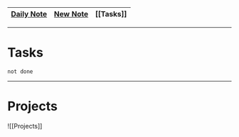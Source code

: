 | [Daily Note](obsidian://advanced-uri?vault=Jackies-Obsidian-Template&daily=true) | [New Note](obsidian://advanced-uri?vault=Jackies-Obsidian-Template&commandid=file-explorer%253Anew-file) | [[Tasks]] | 
| -------------------------------------------------------------------------------- | -------------------------------------------------------------------------------------------------------- | --------- |

---

# Tasks
```tasks
not done
```

---

# Projects

![[Projects]]